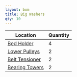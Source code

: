 ```yaml
---
layout: bom
title: Big Washers
qty: 10
---
```


| Location                                                           | Quantity |
|--------------------------------------------------------------------|----------|
| [Bed Holder](/lemontron-rev-a/build-guide/bed---holder.jpg)                       | 4        |
| [Lower Pulleys](/lemontron-rev-a/build-guide/midplate---right---lower-pulley.jpg) | 2        |
| [Belt Tensioner](/lemontron-rev-a/build-guide/rail---tensioner---posts.jpg)       | 2        |
| [Bearing Towers](/lemontron-rev-a/build-guide/rail---bearing-towers.jpg)          | 2        |
